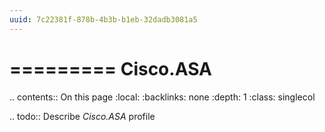 ```yaml
---
uuid: 7c22381f-878b-4b3b-b1eb-32dadb3081a5
---
```



=========
Cisco.ASA
=========

.. contents:: On this page
    :local:
    :backlinks: none
    :depth: 1
    :class: singlecol

.. todo::
    Describe *Cisco.ASA* profile

